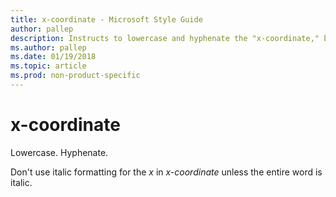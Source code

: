 ```yaml
---
title: x-coordinate - Microsoft Style Guide
author: pallep
description: Instructs to lowercase and hyphenate the "x-coordinate," but to not use italic formatting for the x in x-coordinate unless the entire word is italic.
ms.author: pallep
ms.date: 01/19/2018
ms.topic: article
ms.prod: non-product-specific
---
```


# x-coordinate

Lowercase. Hyphenate.

Don't use italic formatting for the *x* in *x-coordinate* unless the entire word is italic.

